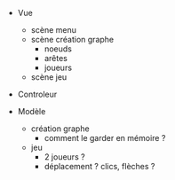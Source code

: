 * Vue
    * scène menu
    * scène création graphe
        * noeuds
        * arêtes
        * joueurs
    * scène jeu

* Controleur

* Modèle
    * création graphe
        * comment le garder en mémoire ?
    * jeu
        * 2 joueurs ?
        * déplacement ? clics, flèches ?
